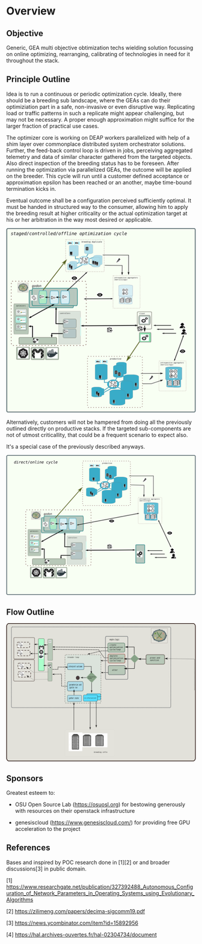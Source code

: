 <!--
Copyright (c) 2019 Matthias Tafelmeier.

This file is part of godon

godon is free software: you can redistribute it and/or modify
it under the terms of the GNU Affero General Public License as
published by the Free Software Foundation, either version 3 of the
License, or (at your option) any later version.

godon is distributed in the hope that it will be useful,
but WITHOUT ANY WARRANTY; without even the implied warranty of
MERCHANTABILITY or FITNESS FOR A PARTICULAR PURPOSE.  See the
GNU Affero General Public License for more details.

You should have received a copy of the GNU Affero General Public License
along with this godon. If not, see <http://www.gnu.org/licenses/>.
-->

# Overview

## Objective

Generic, GEA multi objective obtimization techs wielding solution focussing on
online optimizing, rearranging, calibrating of technologies in need for it
throughout the stack.

## Principle Outline

Idea is to run a continuous or periodic optimization cycle. Ideally, there
should be a breeding sub landscape, where the GEAs can do their optimiziation
part in a safe, non-invasive or even disruptive way. Replicating load or
traffic patterns in such a replicate might appear challenging, but may not be
necessary. A proper enough approximation might suffice for the larger fraction
of practical use cases.

The optimizer core is working on DEAP workers parallelized with help of a shim
layer over commonplace distributed system orchestrator solutions. Further, the
feed-back control loop is driven in jobs, perceiving aggregated telemetry and
data of similar character gathered from the targeted objects. Also direct
inspection of the breeding status has to be foreseen. After running the
optimization via parallelized GEAs, the outcome will be applied on the breeder.
This cycle will run until a customer defined acceptance or approximation
epsilon has been reached or an another, maybe time-bound termination kicks in.

Eventual outcome shall be a configuration perceived sufficiently optimal.  It
must be handed in structured way to the consumer, allowing him to apply the
breeding result at higher criticality or the actual optimization target at his
or her arbitration in the way most desired or applicable.

![Outline_online](https://raw.githubusercontent.com/cherusk/godon/master/docs/content/drawings/staged_structure.svg?sanitize=true)

Alternatively, customers will not be hampered from doing all the previously
outlined directly on productive stacks.  If the targeted sub-components are not
of utmost criticallity, that could be a frequent scenario to expect also.

It's a special case of the previously described anyways.

![Outline_staged](https://raw.githubusercontent.com/cherusk/godon/master/docs/content/drawings/online_structure.svg?sanitize=true)

## Flow Outline

![Flow](https://raw.githubusercontent.com/cherusk/godon/master/docs/content/drawings/engine_flow.svg?sanitize=true)

## Sponsors

Greatest esteem to:

* OSU Open Source Lab (https://osuosl.org) for bestowing generously with resources on their openstack infrastructure

* genesiscloud (https://www.genesiscloud.com/) for providing free GPU acceleration to the project

## References 

Bases and inspired by POC research done in [1][2] or and broader discussions[3] in public domain.

[1] https://www.researchgate.net/publication/327392488_Autonomous_Configuration_of_Network_Parameters_in_Operating_Systems_using_Evolutionary_Algorithms

[2] https://zilimeng.com/papers/decima-sigcomm19.pdf

[3] https://news.ycombinator.com/item?id=15892956

[4] https://hal.archives-ouvertes.fr/hal-02304734/document 
